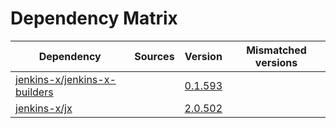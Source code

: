 # Dependency Matrix

Dependency | Sources | Version | Mismatched versions
---------- | ------- | ------- | -------------------
[jenkins-x/jenkins-x-builders](https://github.com/jenkins-x/jenkins-x-builders) |  | [0.1.593]() | 
[jenkins-x/jx](https://github.com/jenkins-x/jx) |  | [2.0.502](https://github.com/jenkins-x/jx/releases/tag/v2.0.502) | 

